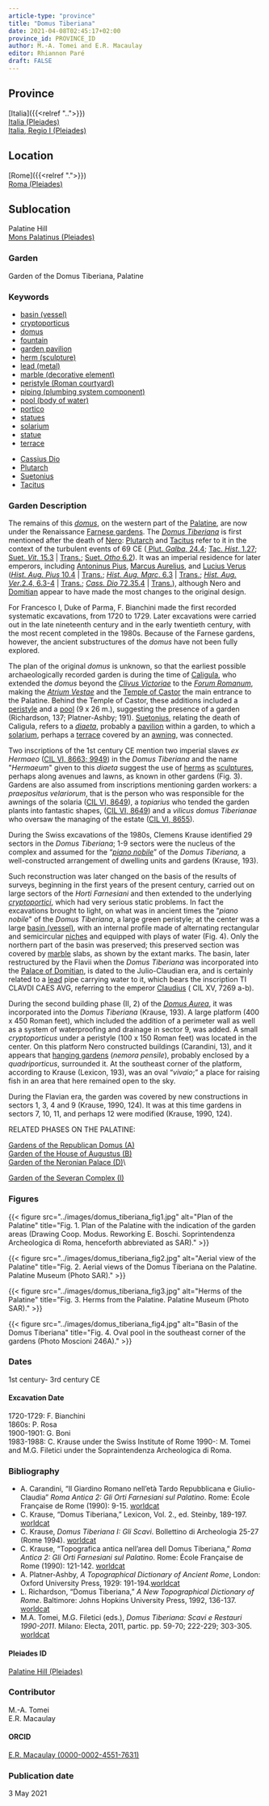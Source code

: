 ```yaml
---
article-type: "province"
title: "Domus Tiberiana"
date: 2021-04-08T02:45:17+02:00
province_id: PROVINCE_ID
author: M.-A. Tomei and E.R. Macaulay
editor: Rhiannon Paré
draft: FALSE
---
```


## Province

[Italia]({{<relref "..">}})\
[Italia (Pleiades)](https://pleiades.stoa.org/places/1052)\
[Italia, Regio I (Pleiades)](https://pleiades.stoa.org/places/441075550)
<!-- -->
## Location

[Rome]({{<relref ".">}}) \
[Roma (Pleiades)](https://pleiades.stoa.org/places/423025)
<!-- -->
## Sublocation

Palatine Hill \
[Mons Palatinus (Pleiades)](https://pleiades.stoa.org/places/971691208)
<!-- -->
<!-- -->
<!-- -->
### Garden

Garden of the Domus Tiberiana, Palatine
<!-- -->
### Keywords
<!-- -->
- [basin (vessel)](http://vocab.getty.edu/page/aat/300045614)
- [cryptoporticus](http://vocab.getty.edu/page/aat/300004295)
- [domus](http://vocab.getty.edu/page/aat/300005506)
- [fountain](http://vocab.getty.edu/page/aat/300006179)
- [garden pavilion](http://vocab.getty.edu/page/aat/300006819)
- [herm (sculpture)](http://vocab.getty.edu/page/aat/300047170)
- [lead (metal)](http://vocab.getty.edu/page/aat/300011022)
- [marble (decorative element)](http://vocab.getty.edu/page/aat/300011443)
- [peristyle (Roman courtyard)](http://vocab.getty.edu/page/aat/300080971)
- [piping (plumbing system component)](http://vocab.getty.edu/page/aat/300052572)
- [pool (body of water)](http://vocab.getty.edu/page/aat/300008692)
- [portico](http://vocab.getty.edu/page/aat/300004145)
- [statues](http://vocab.getty.edu/page/aat/300047600)
- [solarium](http://vocab.getty.edu/page/aat/300004179)
- [statue](http://vocab.getty.edu/page/aat/300047600)
- [terrace](http://vocab.getty.edu/page/aat/300004182)
<!-- -->
- [Cassius Dio](http://catalog.perseus.org/cite-collections/authors/urn:cite:perseus:author.328)
- [Plutarch](http://catalog.perseus.org/cite-collections/authors/urn:cite:perseus:author.1144)
- [Suetonius](http://catalog.perseus.org/cite-collections/authors/urn:cite:perseus:author.1340)
- [Tacitus](http://catalog.perseus.org/cite-collections/authors/urn:cite:perseus:author.1357)
<!-- -->
<!-- -->
### Garden Description
<!-- -->
The remains of this [*domus*](https://en.wikipedia.org/wiki/Domus), on the western part of the [Palatine](https://en.wikipedia.org/wiki/Palatine_Hill), are now under the Renaissance [Farnese gardens](https://en.wikipedia.org/wiki/Farnese_Gardens). The [*Domus Tiberiana*](https://en.wikipedia.org/wiki/Domus_Tiberiana) is first mentioned after the death of [Nero](https://en.wikipedia.org/wiki/Nero): [Plutarch](https://en.wikipedia.org/wiki/Plutarch) and [Tacitus](https://en.wikipedia.org/wiki/Tacitus) refer to it in the context of the turbulent events of 69 CE ([ Plut. *Galba*, 24.4](http://data.perseus.org/citations/urn:cts:greekLit:tlg0007.tlg065.perseus-grc1:24.4); [Tac. *Hist*. 1.27](http://data.perseus.org/citations/urn:cts:latinLit:phi1351.phi004.perseus-lat1:1.27); [Suet. *Vit*. 15.3](http://data.perseus.org/citations/urn:cts:latinLit:phi1348.abo019.perseus-lat1:15.3) | [Trans.](http://data.perseus.org/citations/urn:cts:latinLit:phi1348.abo019.perseus-eng1:15); [Suet. *Otho* 6.2](http://data.perseus.org/citations/urn:cts:latinLit:phi1348.abo018.perseus-lat1:6)). It was an imperial residence for later emperors, including [Antoninus Pius](https://en.wikipedia.org/wiki/Antoninus_Pius), [Marcus Aurelius](https://en.wikipedia.org/wiki/Marcus_Aurelius), and [Lucius Verus](https://en.wikipedia.org/wiki/Lucius_Verus) ([*Hist. Aug. Pius* 10.4](https://penelope.uchicago.edu/Thayer/L/Roman/Texts/Historia_Augusta/Antoninus_Pius*.html) | [Trans.](https://penelope.uchicago.edu/Thayer/e/roman/texts/historia_augusta/antoninus_pius*.html); [*Hist. Aug. Marc*. 6.3](https://penelope.uchicago.edu/Thayer/L/Roman/Texts/Historia_Augusta/Marcus_Aurelius/1*.html) | [Trans.](https://penelope.uchicago.edu/Thayer/E/Roman/Texts/Historia_Augusta/Marcus_Aurelius/1*.html); [*Hist. Aug. Ver*.2.4, 6.3-4](https://penelope.uchicago.edu/Thayer/L/Roman/Texts/Historia_Augusta/Lucius_Verus*.html) | [Trans.](https://penelope.uchicago.edu/Thayer/E/Roman/Texts/Historia_Augusta/Lucius_Verus*.html); [*Cass. Dio* 72.35.4](http://data.perseus.org/citations/urn:cts:greekLit:tlg0385.tlg001.perseus-grc1:72.35.4) | [Trans.](https://penelope.uchicago.edu/Thayer/E/Roman/Texts/Cassius_Dio/72*.html)), although Nero and [Domitian](https://en.wikipedia.org/wiki/Domitian) appear to have made the most changes to the original design.

For Francesco I, Duke of Parma, F. Bianchini made the first recorded systematic excavations, from 1720 to 1729.  Later excavations were carried out in the late nineteenth century and in the early twentieth century, with the most recent completed in the 1980s. Because of the Farnese gardens, however, the ancient substructures of the *domus* have not been fully explored.

The plan of the original *domus* is unknown, so that the earliest possible archaeologically recorded garden is during the time of [Caligula](https://en.wikipedia.org/wiki/Caligula), who extended the *domus* beyond the [*Clivus Victoriae*](https://www.digitalaugustanrome.org/records/clivus-victoriae) to the [*Forum Romanum*](https://en.wikipedia.org/wiki/Roman_Forum), making the [*Atrium Vestae*](https://www.digitalaugustanrome.org/records/atrium-vestae) and the [Temple of Castor](https://www.digitalaugustanrome.org/records/castor-aedes-forum) the main entrance to the Palatine. Behind the Temple of Castor, these additions included a [peristyle](https://en.wikipedia.org/wiki/Peristyle) and a [pool](http://vocab.getty.edu/page/aat/300008692) (9 x 26 m.), suggesting the presence of a garden (Richardson, 137; Platner-Ashby; 191). [Suetonius](https://en.wikipedia.org/wiki/Suetonius), relating the death of Caligula, refers to a [*diaeta*](https://referenceworks.brillonline.com/entries/brill-s-new-pauly/diaeta-e316370?s.num=11), probably a [pavilion](http://vocab.getty.edu/page/aat/300006819) within a garden, to which a [solarium](http://vocab.getty.edu/page/aat/300004179), perhaps a [terrace](http://vocab.getty.edu/page/aat/300004182) covered by an [awning]( http://vocab.getty.edu/page/aat/300254200), was connected.

Two inscriptions of the 1st century CE mention two imperial slaves *ex Hermaeo* ([CIL VI, 8663; 9949](https://cil.bbaw.de/hauptnavigation/das-cil/baende)) in the *Domus Tiberiana* and the name "*Hermaeum*" given to this *diaeta* suggest the use of [herms](http://vocab.getty.edu/page/aat/300047170) as [sculptures](http://vocab.getty.edu/page/aat/300047600), perhaps along avenues and lawns, as known in other gardens (Fig. 3). Gardens are also assumed from inscriptions mentioning garden workers: a *praepositus velariorum*, that is the person who was responsible for the awnings of the solaria ([CIL VI, 8649](https://cil.bbaw.de/hauptnavigation/das-cil/baende)), a *topiarius* who tended the garden plants into fantastic shapes, ([CIL VI, 8649](https://cil.bbaw.de/hauptnavigation/das-cil/baende)) and a *vilicus domus Tiberianae* who oversaw the managing of the estate ([CIL VI, 8655](https://cil.bbaw.de/hauptnavigation/das-cil/baende)).

During the Swiss excavations of the 1980s, Clemens Krause identified 29 sectors in the *Domus Tiberiana*; 1-9 sectors were the nucleus of the complex and assumed for the “[*piano nobile*](https://en.wikipedia.org/wiki/Piano_nobile)” of the *Domus Tiberiana,* a well-constructed  arrangement of dwelling units and gardens (Krause, 193).

Such reconstruction was later changed on the basis of the results of surveys, beginning in the first years of the present century, carried out on large sectors of the *Horti Farnesiani* and then extended to the underlying [*cryptoportici*](https://en.wikipedia.org/wiki/Cryptoporticus), which had very serious static problems. In fact the excavations brought to light, on what was in ancient times the  “*piano nobile*" of the *Domus Tiberiana*, a large green peristyle; at the center was a large [basin (vessel)](http://vocab.getty.edu/page/aat/300045614), with an internal profile made of alternating rectangular and semicircular [niches](http://vocab.getty.edu/page/aat/300002704) and equipped with plays of water (Fig. 4). Only the northern part of the basin was preserved; this preserved section was covered by [marble](http://vocab.getty.edu/page/aat/300011443) slabs, as shown by the extant marks. The basin, later restructured by the Flavii when the *Domus Tiberiana* was incorporated into the [Palace of Domitian](https://en.wikipedia.org/wiki/Palace_of_Domitian), is dated to the Julio-Claudian era, and is certainly related to a [lead](https://en.wikipedia.org/wiki/Lead) pipe carrying water to it, which bears the inscription TI CLAVDI CAES AVG, referring to the emperor [Claudius](https://en.wikipedia.org/wiki/Claudius) ( CIL XV, 7269 a-b).

During the second building phase (II, 2) of the [*Domus Aurea*](https://en.wikipedia.org/wiki/Domus_Aurea), it was incorporated into the *Domus Tiberiana* (Krause, 193). A large platform (400 x 450 Roman feet), which included the addition of a perimeter wall as well as a system of waterproofing and drainage in sector 9, was added. A small *cryptoporticus* under a peristyle (100 x 150 Roman feet) was located in the center. On this platform Nero constructed buildings (Carandini, 13), and it appears that [hanging gardens](http://vocab.getty.edu/page/aat/300008100) (*nemora pensile*), probably enclosed by a *quadriporticus*, surrounded it.  At the southeast corner of the platform, according to Krause (Lexicon, 193), was an oval “*vivaio*;” a place for raising fish in an area that here remained open to the sky.

During the Flavian era, the garden was covered by new constructions in sectors 1, 3, 4 and 9 (Krause, 1990, 124). It was at this time gardens in sectors 7, 10, 11, and perhaps 12 were modified (Krause, 1990, 124).
<!-- -->
RELATED PHASES ON THE PALATINE:
<!-- -->
[Gardens of the Republican Domus (A)]({{<relref"/palatine_domus.md">}})\
[Garden of the House of Augustus (B)]({{<relref"/house_of_augustus.md">}})\
[Garden of the Neronian Palace (D)]({{<relref"/palace_of_nero.md">}})\
<!-- [Garden of the Domus Flavia (E)]({{<relref"/Domus_flavia.md">}})\
[Garden of the Domus Augustana (F,G)]({{<relref"/domus_augustana.md">}})\
[Garden of the Palatine Stadium (H)]({{<relref"/palatine_stadium.md">}})\-->
[Garden of the Severan Complex (I)]({{<relref"/severan_complex.md">}})
<!-- -->
<!-- -->

### Figures

{{< figure src="../images/domus_tiberiana_fig1.jpg" alt="Plan of the Palatine" title="Fig. 1. Plan of the Palatine with the indication of the garden areas (Drawing Coop. Modus. Reworking E. Boschi. Soprintendenza Archeologica di Roma, henceforth abbreviated as SAR)." >}}
<!-- -->
{{< figure src="../images/domus_tiberiana_fig2.jpg" alt="Aerial view of the Palatine" title="Fig. 2. Aerial views of the Domus Tiberiana on the Palatine. Palatine Museum (Photo SAR)." >}}
<!-- -->
{{< figure src="../images/domus_tiberiana_fig3.jpg" alt="Herms of the Palatine" title="Fig. 3. Herms from the Palatine. Palatine Museum (Photo SAR)." >}}
<!-- -->
{{< figure src="../images/domus_tiberiana_fig4.jpg" alt="Basin of the Domus Tiberiana" title="Fig. 4. Oval pool in the southeast corner of the gardens (Photo Moscioni 246A)." >}}
<!-- -->
### Dates

1st century- 3rd century CE
<!-- -->
#### Excavation Date

1720-1729: F. Bianchini\
1860s: P. Rosa\
1900-1901: G. Boni\
1983-1988: C. Krause under the Swiss Institute of Rome
1990-: M. Tomei and M.G. Filetici under the Sopraintendenza Archeologica di Roma.

<!-- -->
### Bibliography

* A. Carandini, “Il Giardino Romano nell’età Tardo Repubblicana e Giulio-Claudia” *Roma Antica 2: Gli Orti Farnesiani sul Palatino*. Rome: École Française de Rome (1990):  9-15. [worldcat](http://www.worldcat.org/oclc/471515490)
* C. Krause, “Domus Tiberiana,” Lexicon, Vol. 2., ed. Steinby, 189-197. [worldcat](http://www.worldcat.org/oclc/503786698)
* C. Krause, *Domus Tiberiana I: Gli Scavi*. Bollettino di Archeologia 25-27 (Rome 1994). [worldcat](http://www.worldcat.org/oclc/801168743)
* C. Krause, “Topografica antica nell’area dell Domus Tiberiana,” *Roma Antica 2: Gli Orti Farnesiani sul Palatino*. Rome:  École Française de Rome (1990):  121-142. [worldcat](http://www.worldcat.org/oclc/471515490)
* A. Platner-Ashby, *A Topographical Dictionary of Ancient Rome*, London: Oxford University Press, 1929: 191-194.[worldcat](http://www.worldcat.org/oclc/910092330)
* L. Richardson, “Domus Tiberiana,” *A New Topographical Dictionary of Rome*. Baltimore: Johns Hopkins University Press, 1992, 136-137. [worldcat](http://www.worldcat.org/oclc/256637651)
* M.A. Tomei, M.G. Filetici (eds.), *Domus Tiberiana: Scavi e Restauri 1990-2011*. Milano: Electa, 2011, partic. pp. 59-70; 222-229; 303-305. [worldcat](http://www.worldcat.org/oclc/819286517)
<!-- -->
#### Pleiades ID

[Palatine Hill (Pleiades)](https://pleiades.stoa.org/places/971691208)
<!-- -->
### Contributor

M.-A. Tomei\
E.R. Macaulay
<!-- -->
#### ORCID

[E.R. Macaulay (0000-0002-4551-7631)](https://orcid.org/0000-0002-4551-7631)
<!-- -->
### Publication date

3 May 2021
